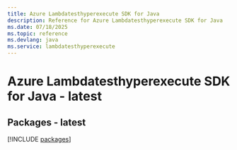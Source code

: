 ```yaml
---
title: Azure Lambdatesthyperexecute SDK for Java
description: Reference for Azure Lambdatesthyperexecute SDK for Java
ms.date: 07/18/2025
ms.topic: reference
ms.devlang: java
ms.service: lambdatesthyperexecute
---
```

# Azure Lambdatesthyperexecute SDK for Java - latest
## Packages - latest
[!INCLUDE [packages](lambdatesthyperexecute-index.md)]